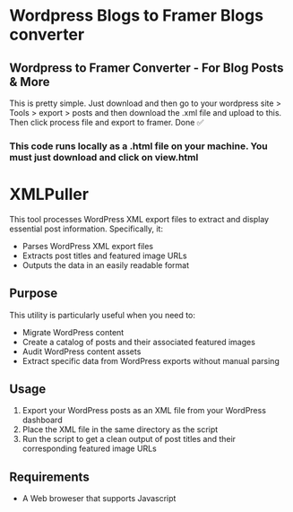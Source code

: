# Wordpress Blogs to Framer Blogs converter

## Wordpress to Framer Converter - For Blog Posts & More

This is pretty simple. Just download and then go to your wordpress site > Tools > export > posts and then download the .xml file and upload to this. Then click process file and export to framer. Done ✅

### This code runs locally as a .html file on your machine. You must just download and click on view.html




# XMLPuller

This tool processes WordPress XML export files to extract and display essential post information. Specifically, it:

- Parses WordPress XML export files
- Extracts post titles and featured image URLs
- Outputs the data in an easily readable format

## Purpose

This utility is particularly useful when you need to:
- Migrate WordPress content
- Create a catalog of posts and their associated featured images
- Audit WordPress content assets
- Extract specific data from WordPress exports without manual parsing

## Usage

1. Export your WordPress posts as an XML file from your WordPress dashboard
2. Place the XML file in the same directory as the script
3. Run the script to get a clean output of post titles and their corresponding featured image URLs

## Requirements

- A Web broweser that supports Javascript


